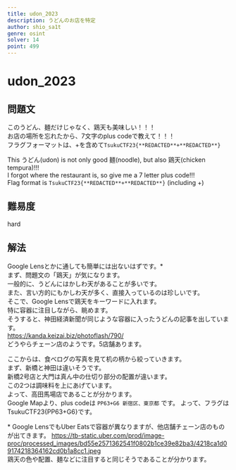 ```yaml
---
title: udon_2023
description: うどんのお店を特定
author: shio_sa1t
genre: osint
solver: 14
point: 499
---
```


# udon_2023
## 問題文
このうどん、麺だけじゃなく、鶏天も美味しい！！！  
お店の場所を忘れたから、7文字のplus codeで教えて！！！  
フラグフォーマットは、+を含めて`TsukuCTF23{**REDACTED**+**REDACTED**}`  
  
This うどん(udon) is not only good 麺(noodle), but also 鶏天(chicken tempura)!!!  
I forgot where the restaurant is, so give me a 7 letter plus code!!!  
Flag format is `TsukuCTF23{**REDACTED**+**REDACTED**}` (including +)  

## 難易度
hard

## 解法
Google Lensとかに通しても簡単には出ないはずです。*  
まず、問題文の「鶏天」が気になります。  
一般的に、うどんにはかしわ天があることが多いです。  
また、言い方的にもかしわ天が多く、直接入っているのは珍しいです。  
そこで、Google Lensで鶏天をキーワードに入れます。  
特に容器に注目しながら、眺めます。  
そうすると、神田経済新聞が同じような容器に入ったうどんの記事を出しています。  
https://kanda.keizai.biz/photoflash/790/  
どうやらチェーン店のようです。5店舗あります。  
  
ここからは、食べログの写真を見て机の柄から絞っていきます。  
まず、新橋と神田は違いそうです。  
新橋2号店と大門は真ん中の仕切り部分の配置が違います。  
この2つは調味料を上にあげています。  
よって、高田馬場店であることが分かります。  
Google Mapより、plus codeは `PP63+G6 新宿区、東京都` です。
よって、フラグはTsukuCTF23{PP63+G6}です。  
  
\* Google LensでもUber Eatsで容器が異なりますが、他店舗チェーン店のものが出てきます。
https://tb-static.uber.com/prod/image-proc/processed_images/bd55e2571362541f0802b1ce39e82ba3/4218ca1d09174218364162cd0b1a8cc1.jpeg  
鶏天の色や配置、麺などに注目すると同じそうであることが分かります。  
